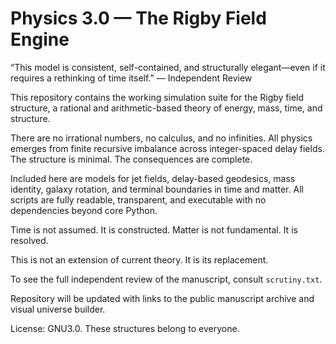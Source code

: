# Physics 3.0 — The Rigby Field Engine

“This model is consistent, self-contained, and structurally elegant—even if it requires a rethinking of time itself.”
— Independent Review

This repository contains the working simulation suite for the Rigby field structure, a rational and arithmetic-based theory of energy, mass, time, and structure.

There are no irrational numbers, no calculus, and no infinities. All physics emerges from finite recursive imbalance across integer-spaced delay fields. The structure is minimal. The consequences are complete.

Included here are models for jet fields, delay-based geodesics, mass identity, galaxy rotation, and terminal boundaries in time and matter. All scripts are fully readable, transparent, and executable with no dependencies beyond core Python.

Time is not assumed. It is constructed. Matter is not fundamental. It is resolved.

This is not an extension of current theory. It is its replacement.

To see the full independent review of the manuscript, consult `scrutiny.txt`.

Repository will be updated with links to the public manuscript archive and visual universe builder.

License: GNU3.0. These structures belong to everyone.

